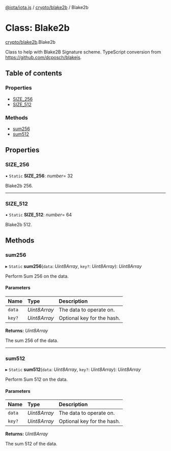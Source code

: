 [@iota/iota.js](../README.md) / [crypto/blake2b](../modules/crypto_blake2b.md) / Blake2b

# Class: Blake2b

[crypto/blake2b](../modules/crypto_blake2b.md).Blake2b

Class to help with Blake2B Signature scheme.
TypeScript conversion from https://github.com/dcposch/blakejs.

## Table of contents

### Properties

- [SIZE\_256](crypto_blake2b.blake2b.md#size_256)
- [SIZE\_512](crypto_blake2b.blake2b.md#size_512)

### Methods

- [sum256](crypto_blake2b.blake2b.md#sum256)
- [sum512](crypto_blake2b.blake2b.md#sum512)

## Properties

### SIZE\_256

▪ `Static` **SIZE\_256**: *number*= 32

Blake2b 256.

___

### SIZE\_512

▪ `Static` **SIZE\_512**: *number*= 64

Blake2b 512.

## Methods

### sum256

▸ `Static` **sum256**(`data`: *Uint8Array*, `key?`: *Uint8Array*): *Uint8Array*

Perform Sum 256 on the data.

#### Parameters

| Name | Type | Description |
| :------ | :------ | :------ |
| `data` | *Uint8Array* | The data to operate on. |
| `key?` | *Uint8Array* | Optional key for the hash. |

**Returns:** *Uint8Array*

The sum 256 of the data.

___

### sum512

▸ `Static` **sum512**(`data`: *Uint8Array*, `key?`: *Uint8Array*): *Uint8Array*

Perform Sum 512 on the data.

#### Parameters

| Name | Type | Description |
| :------ | :------ | :------ |
| `data` | *Uint8Array* | The data to operate on. |
| `key?` | *Uint8Array* | Optional key for the hash. |

**Returns:** *Uint8Array*

The sum 512 of the data.
